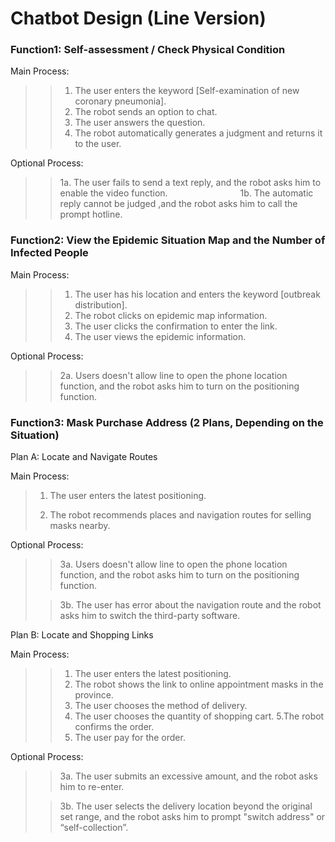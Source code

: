 # Chatbot Design (Line Version)
### Function1: Self-assessment / Check Physical Condition
Main Process:
>>1. The user enters the keyword [Self-examination of new coronary pneumonia].
>>2. The robot sends an option to chat.
>>3. The user answers the question.
>>4. The robot automatically generates a judgment and returns it to the user.
>
Optional Process:
>>1a. The user fails to send a text reply, and the robot asks him to enable the video function.
&emsp;&emsp;&emsp;&emsp;&emsp;&emsp;&emsp;&emsp;1b. The automatic reply cannot be judged ,and the robot asks him to call the prompt hotline.

### Function2: View the Epidemic Situation Map and the Number of Infected People
Main Process:
>>1. The user has his location and enters the keyword [outbreak distribution].
>>2. The robot clicks on epidemic map information.
>>3. The user clicks the confirmation to enter the link.
>>4. The user views the epidemic information.
>
Optional Process:
>>2a. Users doesn't allow line to open the phone location function, and the robot asks him to turn on the positioning function.

### Function3: Mask Purchase Address (2 Plans, Depending on the Situation)
Plan A: Locate and Navigate Routes
>
Main Process:
>1. The user enters the latest positioning.
>
>2. The robot recommends places and navigation routes for selling masks nearby.
>
Optional Process:
>>3a. Users doesn't allow line to open the phone location function, and the robot asks him to turn on the positioning function.
>
>>3b. The user has error about the navigation route and the robot asks him to switch the third-party software.
>
Plan B: Locate and Shopping Links
>
Main Process:
>>1. The user enters the latest positioning.
>>2. The robot  shows the link to online appointment masks in the province.
>>3. The user chooses the method of delivery.
>>4. The user chooses the quantity of shopping cart.
>>5.The robot confirms the order.
>>6. The user pay for the order.
>
Optional Process:
>>3a. The user submits an excessive amount, and the robot asks him to re-enter.
>
>>3b. The user selects the delivery location beyond the original set range, and the robot asks him to prompt "switch address" or “self-collection”.
